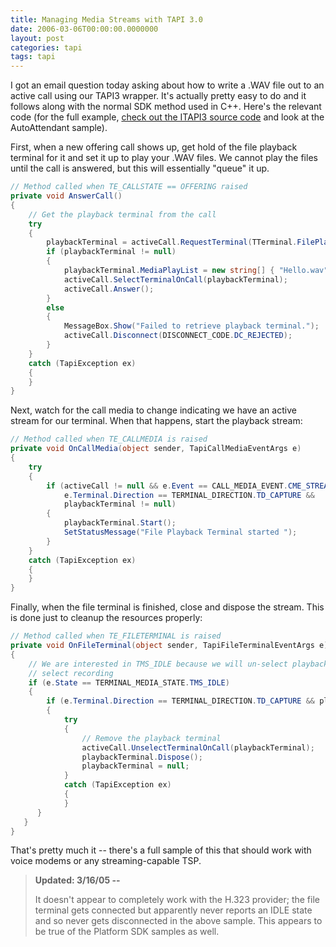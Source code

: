 ```yaml
---
title: Managing Media Streams with TAPI 3.0
date: 2006-03-06T00:00:00.0000000
layout: post
categories: tapi
tags: tapi
---
```


I got an email question today asking about how to write a .WAV file out to an active call using our TAPI3 wrapper.  It's actually pretty easy to do and it follows along with the normal SDK method used in C++.  Here's the relevant code (for the full example, [check out the ITAPI3 source code](https://github.com/markjulmar/itapi3) and look at the AutoAttendant sample).

First, when a new offering call shows up, get hold of the file playback terminal for it and set it up to play your .WAV files.  We cannot play the files until the call is answered, but this will essentially "queue" it up.

```csharp
// Method called when TE_CALLSTATE == OFFERING raised  
private void AnswerCall()  
{  
    // Get the playback terminal from the call  
    try  
    {  
        playbackTerminal = activeCall.RequestTerminal(TTerminal.FilePlaybackTerminal, TAPIMEDIATYPES.AUDIO, TERMINAL_DIRECTION.TD_CAPTURE);  
        if (playbackTerminal != null)  
        {  
            playbackTerminal.MediaPlayList = new string[] { "Hello.wav" };  
            activeCall.SelectTerminalOnCall(playbackTerminal);  
            activeCall.Answer();  
        }  
        else  
        {  
            MessageBox.Show("Failed to retrieve playback terminal.");  
            activeCall.Disconnect(DISCONNECT_CODE.DC_REJECTED);  
        }  
    }  
    catch (TapiException ex)  
    {  
    }  
}
```

Next, watch for the call media to change indicating we have an active stream for our terminal.  When that happens, start the playback stream:

```csharp
// Method called when TE_CALLMEDIA is raised  
private void OnCallMedia(object sender, TapiCallMediaEventArgs e)  
{  
    try
    {  
        if (activeCall != null && e.Event == CALL_MEDIA_EVENT.CME_STREAM_ACTIVE &&  
            e.Terminal.Direction == TERMINAL_DIRECTION.TD_CAPTURE &&  
            playbackTerminal != null)  
        {  
            playbackTerminal.Start();  
            SetStatusMessage("File Playback Terminal started ");  
        }  
    }  
    catch (TapiException ex)  
    {  
    }  
}
```

Finally, when the file terminal is finished, close and dispose the stream.  This is done just to cleanup the resources properly:

```csharp
// Method called when TE_FILETERMINAL is raised  
private void OnFileTerminal(object sender, TapiFileTerminalEventArgs e)  
{  
    // We are interested in TMS_IDLE because we will un-select playback and   
    // select recording  
    if (e.State == TERMINAL_MEDIA_STATE.TMS_IDLE)  
    {  
        if (e.Terminal.Direction == TERMINAL_DIRECTION.TD_CAPTURE && playbackTerminal != null)  
        {  
            try  
            {  
                // Remove the playback terminal  
                activeCall.UnselectTerminalOnCall(playbackTerminal);  
                playbackTerminal.Dispose();  
                playbackTerminal = null;  
            }  
            catch (TapiException ex)  
            {  
            }  
      }  
   }  
}
```

That's pretty much it -- there's a full sample of this that should work with voice modems or any streaming-capable TSP.

> **Updated: 3/16/05 --** 
>
> It doesn't appear to completely work with the H.323 provider; the file terminal gets connected but apparently never reports an IDLE state and so never gets disconnected in the above sample. This appears to be true of the Platform SDK samples as well.
